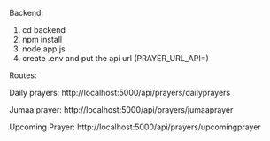 Backend:

1. cd backend
2. npm install
3. node app.js
4. create .env and put the api url (PRAYER_URL_API=<apiurl>)

Routes:

Daily prayers: http://localhost:5000/api/prayers/dailyprayers

Jumaa prayer: http://localhost:5000/api/prayers/jumaaprayer

Upcoming Prayer: http://localhost:5000/api/prayers/upcomingprayer
